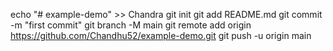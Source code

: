 echo "# example-demo" >> Chandra
git init
git add README.md
git commit -m "first commit"
git branch -M main
git remote add origin https://github.com/Chandhu52/example-demo.git
git push -u origin main
